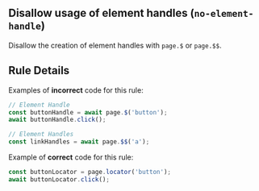 ## Disallow usage of element handles (`no-element-handle`)

Disallow the creation of element handles with `page.$` or `page.$$`.

## Rule Details

Examples of **incorrect** code for this rule:

```js
// Element Handle
const buttonHandle = await page.$('button');
await buttonHandle.click();

// Element Handles
const linkHandles = await page.$$('a');
```

Example of **correct** code for this rule:

```js
const buttonLocator = page.locator('button');
await buttonLocator.click();
```
